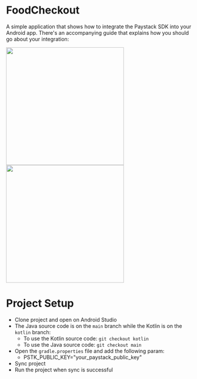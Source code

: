 # FoodCheckout
A simple application that shows how to integrate the Paystack SDK into your Android app. There's an
accompanying guide that explains how you should go about your integration:

<div float="left">
    <img src="https://drive.google.com/file/d/1HFfmIO7HQ-9xgde85yt-l_dAvbvJZL2h/view?usp=sharing" width="320" />
    <img src="https://drive.google.com/file/d/1Vip9xUkumkNyL1JDWGCwv_M7HAfZwJ_O/view?usp=sharing" width="320" />
</div>


# Project Setup
- Clone project and open on Android Studio
- The Java source code is on the `main` branch while the Kotlin is on the `kotlin` branch:
    - To use the Kotlin source code: `git checkout kotlin`
    - To use the Java source code: `git checkout main`
- Open the `gradle.properties` file and add the following param:
  - PSTK_PUBLIC_KEY="your_paystack_public_key"
- Sync project
- Run the project when sync is successful